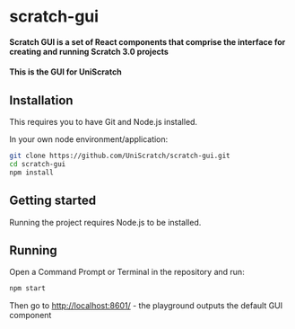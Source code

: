# scratch-gui
#### Scratch GUI is a set of React components that comprise the interface for creating and running Scratch 3.0 projects
#### This is the GUI for UniScratch

## Installation
This requires you to have Git and Node.js installed.

In your own node environment/application:
```bash
git clone https://github.com/UniScratch/scratch-gui.git
cd scratch-gui
npm install
```

## Getting started
Running the project requires Node.js to be installed.

## Running
Open a Command Prompt or Terminal in the repository and run:
```bash
npm start
```
Then go to [http://localhost:8601/](http://localhost:8601/) - the playground outputs the default GUI component


